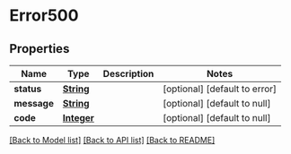 # Error500
## Properties

Name | Type | Description | Notes
------------ | ------------- | ------------- | -------------
**status** | [**String**](string.md) |  | [optional] [default to error]
**message** | [**String**](string.md) |  | [optional] [default to null]
**code** | [**Integer**](integer.md) |  | [optional] [default to null]

[[Back to Model list]](../README.md#documentation-for-models) [[Back to API list]](../README.md#documentation-for-api-endpoints) [[Back to README]](../README.md)

